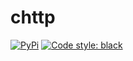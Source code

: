 # chttp

[![PyPi](https://img.shields.io/pypi/v/chttp.svg?style=flat-square)](https://pypi.python.org/pypi/chttp)
[![Code style: black](https://img.shields.io/badge/code%20style-black-000000.svg?style=flat-square)](https://github.com/ambv/black)